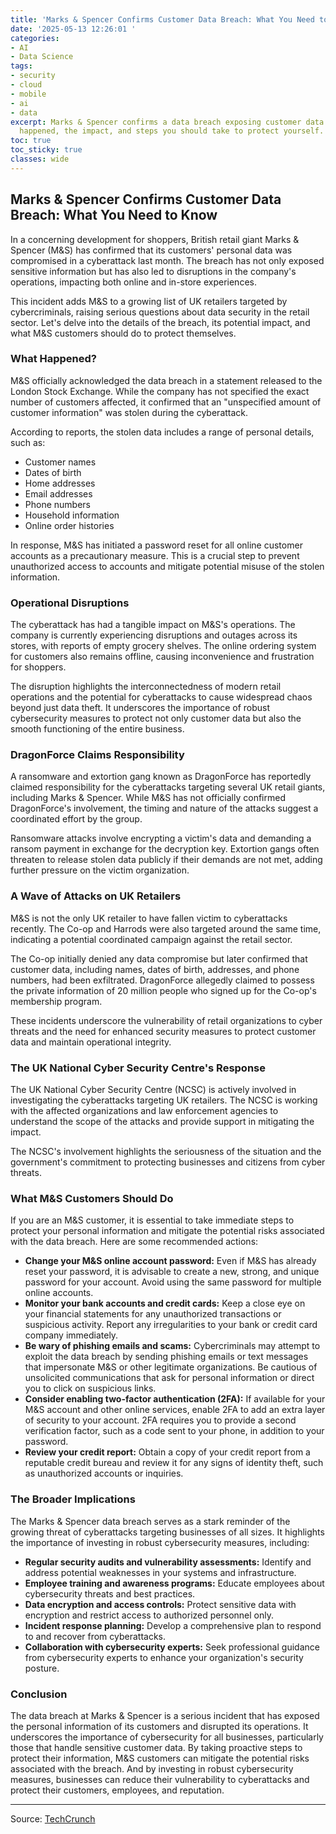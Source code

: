 ```yaml
---
title: 'Marks & Spencer Confirms Customer Data Breach: What You Need to Know'
date: '2025-05-13 12:26:01 '
categories:
- AI
- Data Science
tags:
- security
- cloud
- mobile
- ai
- data
excerpt: Marks & Spencer confirms a data breach exposing customer data. Learn what
  happened, the impact, and steps you should take to protect yourself.
toc: true
toc_sticky: true
classes: wide
---
```


## Marks & Spencer Confirms Customer Data Breach: What You Need to Know

In a concerning development for shoppers, British retail giant Marks & Spencer (M&S) has confirmed that its customers' personal data was compromised in a cyberattack last month. The breach has not only exposed sensitive information but has also led to disruptions in the company's operations, impacting both online and in-store experiences.

This incident adds M&S to a growing list of UK retailers targeted by cybercriminals, raising serious questions about data security in the retail sector. Let's delve into the details of the breach, its potential impact, and what M&S customers should do to protect themselves.

### What Happened?

M&S officially acknowledged the data breach in a statement released to the London Stock Exchange. While the company has not specified the exact number of customers affected, it confirmed that an "unspecified amount of customer information" was stolen during the cyberattack. 

According to reports, the stolen data includes a range of personal details, such as:

*   Customer names
*   Dates of birth
*   Home addresses
*   Email addresses
*   Phone numbers
*   Household information
*   Online order histories

In response, M&S has initiated a password reset for all online customer accounts as a precautionary measure. This is a crucial step to prevent unauthorized access to accounts and mitigate potential misuse of the stolen information.

### Operational Disruptions

The cyberattack has had a tangible impact on M&S's operations. The company is currently experiencing disruptions and outages across its stores, with reports of empty grocery shelves. The online ordering system for customers also remains offline, causing inconvenience and frustration for shoppers.

The disruption highlights the interconnectedness of modern retail operations and the potential for cyberattacks to cause widespread chaos beyond just data theft. It underscores the importance of robust cybersecurity measures to protect not only customer data but also the smooth functioning of the entire business.

### DragonForce Claims Responsibility

A ransomware and extortion gang known as DragonForce has reportedly claimed responsibility for the cyberattacks targeting several UK retail giants, including Marks & Spencer. While M&S has not officially confirmed DragonForce's involvement, the timing and nature of the attacks suggest a coordinated effort by the group.

Ransomware attacks involve encrypting a victim's data and demanding a ransom payment in exchange for the decryption key. Extortion gangs often threaten to release stolen data publicly if their demands are not met, adding further pressure on the victim organization.

### A Wave of Attacks on UK Retailers

M&S is not the only UK retailer to have fallen victim to cyberattacks recently. The Co-op and Harrods were also targeted around the same time, indicating a potential coordinated campaign against the retail sector. 

The Co-op initially denied any data compromise but later confirmed that customer data, including names, dates of birth, addresses, and phone numbers, had been exfiltrated. DragonForce allegedly claimed to possess the private information of 20 million people who signed up for the Co-op's membership program.

These incidents underscore the vulnerability of retail organizations to cyber threats and the need for enhanced security measures to protect customer data and maintain operational integrity.

### The UK National Cyber Security Centre's Response

The UK National Cyber Security Centre (NCSC) is actively involved in investigating the cyberattacks targeting UK retailers. The NCSC is working with the affected organizations and law enforcement agencies to understand the scope of the attacks and provide support in mitigating the impact.

The NCSC's involvement highlights the seriousness of the situation and the government's commitment to protecting businesses and citizens from cyber threats.

### What M&S Customers Should Do

If you are an M&S customer, it is essential to take immediate steps to protect your personal information and mitigate the potential risks associated with the data breach. Here are some recommended actions:

*   **Change your M&S online account password:** Even if M&S has already reset your password, it is advisable to create a new, strong, and unique password for your account. Avoid using the same password for multiple online accounts.
*   **Monitor your bank accounts and credit cards:** Keep a close eye on your financial statements for any unauthorized transactions or suspicious activity. Report any irregularities to your bank or credit card company immediately.
*   **Be wary of phishing emails and scams:** Cybercriminals may attempt to exploit the data breach by sending phishing emails or text messages that impersonate M&S or other legitimate organizations. Be cautious of unsolicited communications that ask for personal information or direct you to click on suspicious links.
*   **Consider enabling two-factor authentication (2FA):** If available for your M&S account and other online services, enable 2FA to add an extra layer of security to your account. 2FA requires you to provide a second verification factor, such as a code sent to your phone, in addition to your password.
*   **Review your credit report:** Obtain a copy of your credit report from a reputable credit bureau and review it for any signs of identity theft, such as unauthorized accounts or inquiries.

### The Broader Implications

The Marks & Spencer data breach serves as a stark reminder of the growing threat of cyberattacks targeting businesses of all sizes. It highlights the importance of investing in robust cybersecurity measures, including:

*   **Regular security audits and vulnerability assessments:** Identify and address potential weaknesses in your systems and infrastructure.
*   **Employee training and awareness programs:** Educate employees about cybersecurity threats and best practices.
*   **Data encryption and access controls:** Protect sensitive data with encryption and restrict access to authorized personnel only.
*   **Incident response planning:** Develop a comprehensive plan to respond to and recover from cyberattacks.
*   **Collaboration with cybersecurity experts:** Seek professional guidance from cybersecurity experts to enhance your organization's security posture.

### Conclusion

The data breach at Marks & Spencer is a serious incident that has exposed the personal information of its customers and disrupted its operations. It underscores the importance of cybersecurity for all businesses, particularly those that handle sensitive customer data. By taking proactive steps to protect their information, M&S customers can mitigate the potential risks associated with the breach. And by investing in robust cybersecurity measures, businesses can reduce their vulnerability to cyberattacks and protect their customers, employees, and reputation.


---

Source: [TechCrunch](https://techcrunch.com/2025/05/13/marks-spencer-confirms-customers-personal-data-was-stolen-in-hack/)